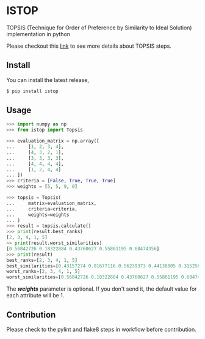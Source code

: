 # ISTOP
TOPSIS (Technique for Order of Preference by Similarity to Ideal Solution) implementation in python

Please checkout this [link](https://en.wikipedia.org/wiki/TOPSIS#TOPSIS_method) to see more details
about TOPSIS steps. 

## Install

You can install the latest release,

```zsh
$ pip install istop
```

## Usage

```python
>>> import numpy as np
>>> from istop import Topsis

>>> evaluation_matrix = np.array([
...     [1, 2, 3, 4],
...     [4, 3, 2, 1],
...     [3, 3, 3, 3],
...     [4, 4, 4, 4],
...     [1, 2, 4, 4]
... ])
>>> criteria = [False, True, True, True]
>>> weights = [5, 5, 9, 0]

>>> topsis = Topsis(
...     matrix=evaluation_matrix,
...     criteria=criteria,
...     weights=weights
... )
>>> result = topsis.calculate()
>>> print(result.best_ranks)
[2, 3, 4, 1, 5]
>> print(result.worst_similarities)
[0.56842726 0.18322884 0.43760627 0.55861195 0.68474356]
>>> print(result)
best_ranks=[2, 3, 4, 1, 5]
best_similarities=[0.43157274 0.81677116 0.56239373 0.44138805 0.31525644]
worst_ranks=[2, 3, 4, 1, 5]
worst_similarities=[0.56842726 0.18322884 0.43760627 0.55861195 0.68474356]
```

The **_weights_** parameter is optional. 
If you don't send it, the default value for each attribute will be 1.

## Contribution

Please check to the pylint and flake8 steps in workflow before contribution.
